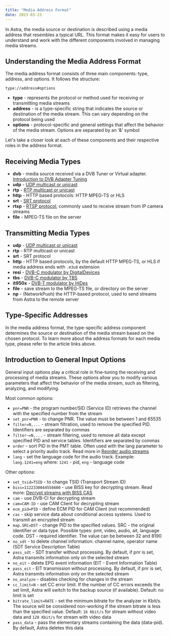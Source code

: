 ```yaml
---
title: "Media Address Format"
date: 2023-03-23
---
```


In Astra, the media source or destination is described using a media address that resembles a typical URL. This format makes it easy for users to understand and work with the different components involved in managing media streams.

## Understanding the Media Address Format

The media address format consists of three main components: type, address, and options. It follows the structure:

```
type://address#options
```

- **type** - represents the protocol or method used for receiving or transmitting media streams
- **address** - is a type-specific string that indicates the source or destination of the media stream. This can vary depending on the protocol being used
- **options** - protocol-specific and general settings that affect the behavior of the media stream. Options are separated by an '&' symbol

Let's take a closer look at each of these components and their respective roles in the address format.

## Receiving Media Types

- **dvb** - media source received via a DVB Tuner or Virtual adapter. [Introduction to DVB Adapter Tuning](/astra/receiving/dvb/intro)
- **udp** - [UDP multicast or unicast](/astra/receiving/ip/udp)
- **rtp** - [RTP multicast or unicast](/astra/receiving/ip/udp)
- **http** - HTTP based protocols: HTTP MPEG-TS or HLS
- **srt** - [SRT protocol](/astra/receiving/ip/srt)
- **rtsp** - [RTSP protocol](/astra/receiving/ip/rtsp), commonly used to receive stream from IP camera streams
- **file** - MPEG-TS file on the server

## Transmitting Media Types

- **udp** - [UDP multicast or unicast](/astra/delivery/broadcasting/udp)
- **rtp** - RTP multicast or unicast
- **srt** - SRT protocol
- **http** - HTTP based protocols, by the default HTTP MPEG-TS, or HLS if media address ends with `.m3u8` extension
- **resi** - [DVB-C modulator by DigitalDevices](/astra/delivery/hardware/resi-dvb-c-modulator)
- **tbs** - [DVB-C modulator by TBS](/astra/delivery/hardware/tbs-dvb-c-modulator)
- **it950x** - [DVB-T modulator by HiDes](/astra/delivery/hardware/hides-dvb-t-modulator)
- **file** - save stream to the MPEG-TS file, or directory on the server
- **np** - (NetworkPush) the HTTP-based protocol, used to send streams from Astra to the remote server

## Type-Specific Addresses

In the media address format, the type-specific address component determines the source or destination of the media stream based on the chosen protocol. To learn more about the address formats for each media type, please refer to the article links above.

## Introduction to General Input Options

General input options play a critical role in fine-tuning the receiving and processing of media streams. These options allow you to modify various parameters that affect the behavior of the media stream, such as filtering, analyzing, and modifying.

Most common options:

- `pnr=PNR` - the program number/SID (Service ID) retrieves the channel with the specified number from the stream
- `set_pnr=PNR` - to change PNR. The value must be between 1 and 65535
- `filter=N,...` - stream filtration, used to remove the specified PID. Identifiers are separated by commas
- `filter~=N,...` - stream filtering, used to remove all data except specified PID and service tables. Identifiers are separated by commas
- `order` - sort PID in the PMT table. Often used with the lang parameter to select a priority audio track. Read more in [Reorder audio streams](/astra/processing/utilities/order)
- `lang` - set the language code for the audio track. Example: `lang.1241=eng` where: `1241` - pid, `eng` - language code

Other options:

- `set_tsid=TSID` - to change TSID (Transport Stream ID)
- `biss=1122330044556600` - use BISS key for decrypting stream. Read more: [Decrypt streams with BISS CAS](/astra/processing/cas/decrypt-biss)
- `cam` - use DVB-CI for decrypting stream
- `cam=CAM-ID` - use CAM Client for decrypting stream
- `ecm_pid=PID` - define ECM PID for CAM Client (not recommended)
- `cas` - skip service data about conditional access systems. Used to transmit an encrypted stream
- `map.SRC=DST` - change PID to the specified values. SRC - the original identifier or data type. Possible types: pmt, video, audio, ait, language code. DST - required identifier. The value can be between 32 and 8190
- `no_sdt` - to delete channel information: channel name, operator name (SDT Service Description Table)
- `pass_sdt` - SDT transfer without processing. By default, if pnr is set, Astra transmits information only on the selected stream
- `no_eit` - delete EPG event information (EIT - Event Information Table)
- `pass_eit` - EIT transmission without processing. By default, if pnr is set, Astra transmits information only on the selected stream
- `no_analyze` - disables checking for changes in the stream
- `cc_limit=N` - set CC error limit. If the number of CC errors exceeds the set limit, Astra will switch to the backup source (if available). Default: no limit is set
- `bitrate_limit=RATE` - set the minimum bitrate for the analyzer in Kbit/s. The source will be considered non-working if the stream bitrate is less than the specified value. Default: `16 Kbit/s` for stream without video data and `128 Kbit/s` for stream with video data
- `pass_data` - pass the elementary streams containing the data (data-pid). By default, Astra deletes this data
